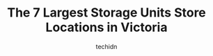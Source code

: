 ---
layout: ampstory
image: https://i0.wp.com/www.auto.or.id/wp-content/uploads/2023/06/westshore-u-lock-mini-storage-victoria-0-victoria-1686324157.jpeg?resize=640,853
author: techidn
featured: false
description: Victoria, British Columbia, Canada is a haven for Storage Units enthusiasts, boasting an impressive array of 7 top-notch establishments. Whether youre a seasoned connoisseur or simply curio
title: The 7 Largest Storage Units Store Locations in Victoria
cover:
   title: The 7 Largest Storage Units Store Locations in Victoria
   subtitle: AUTO.OR.ID
   background: https://www.auto.or.id/wp-content/uploads/2023/06/westshore-u-lock-mini-storage-victoria-0-victoria-1686324157.jpeg

pages: 
 - layout: thirds
   top: <h1>#1 U-Pak Storage</h1>
   bottom: "<p>Fantastic customer service.  Super helpful, set things up very efficiently.  Was selling my house, had packed up a pad to get rid of clutter.  After house sold, had them </p>"
   background: https://www.auto.or.id/wp-content/uploads/2023/06/westshore-u-lock-mini-storage-victoria-1-victoria-1686324159.jpeg
   backgroundblur: true
 - layout: thirds
   top: <h1>#2 WestShore U-Lock Mini Storage Victoria</h1>
   bottom: "<p>1621 Island Hwy, Victoria, BC V9B 1H9, Canada</p>"
   background: https://www.auto.or.id/wp-content/uploads/2023/06/westshore-u-lock-mini-storage-victoria-2-victoria-1686324159.jpeg
   cta:
      link: https://www.auto.or.id/the-7-largest-storage-units-store-locations-in-victoria/
      text: The 7 Largest Storage Units Store Locations in Victoria
 - layout: thirds
   top: <h1>#3 U-Haul Moving & Storage at Queens Ave</h1>
   bottom: "<p>644 Queens Ave, Victoria, BC V8T 1M1, Canada</p>"
   background: https://images.unsplash.com/photo-1636325778435-585ed877d753?ixlib=rb-4.0.3&ixid=MnwxMjA3fDB8MHxwaG90by1wYWdlfHx8fGVufDB8fHx8&auto=format&fit=crop&w=640&h=853&q=80
   cta:
      link: https://www.auto.or.id/the-7-largest-storage-units-store-locations-in-victoria/
      text: The 7 Largest Storage Units Store Locations in Victoria
 - layout: thirds
   top: <h1>#4 Stop and Store Victoria</h1>
   bottom: "<p>3950 Quadra St, Victoria, BC V8X 1J6, Canada</p>"
   background: https://images.unsplash.com/photo-1629935252276-2e9267f778a1?ixlib=rb-4.0.3&ixid=MnwxMjA3fDB8MHxwaG90by1wYWdlfHx8fGVufDB8fHx8&auto=format&fit=crop&w=640&h=853&q=80
   cta:
      link: https://www.auto.or.id/the-7-largest-storage-units-store-locations-in-victoria/
      text: The 7 Largest Storage Units Store Locations in Victoria
 - layout: thirds
   top: <h1>#5 Target Storage</h1>
   bottom: "<p>505 Tolmie Ln, Victoria, BC V8Z 1B8, Canada</p>"
   background: https://images.unsplash.com/photo-1639928846412-63b3f15c6f21?ixlib=rb-4.0.3&ixid=MnwxMjA3fDB8MHxwaG90by1wYWdlfHx8fGVufDB8fHx8&auto=format&fit=crop&w=640&h=853&q=80
   cta:
      link: https://www.auto.or.id/the-7-largest-storage-units-store-locations-in-victoria/
      text: The 7 Largest Storage Units Store Locations in Victoria
 - layout: thirds
   top: <h1>#6 Admirals Self Storage Inc</h1>
   bottom: "<p>36 Cooper Rd., Victoria, BC V9A 4K2, Canada</p>"
   background: https://images.unsplash.com/photo-1554708893-e11aa45b9bbf?ixlib=rb-4.0.3&ixid=MnwxMjA3fDB8MHxwaG90by1wYWdlfHx8fGVufDB8fHx8&auto=format&fit=crop&w=640&h=853&q=80
   cta:
      link: https://www.auto.or.id/the-7-largest-storage-units-store-locations-in-victoria/
      text: The 7 Largest Storage Units Store Locations in Victoria
 - layout: thirds
   top: <h1>#7 Bluebird Self Storage</h1>
   bottom: "<p>747 Princess Ave, Victoria, BC V8T 1K5, Canada</p>"
   background: https://images.unsplash.com/photo-1533690876270-13b7a3fa7a19?ixlib=rb-4.0.3&ixid=MnwxMjA3fDB8MHxwaG90by1wYWdlfHx8fGVufDB8fHx8&auto=format&fit=crop&w=640&h=853&q=80
   cta:
      link: https://www.auto.or.id/the-7-largest-storage-units-store-locations-in-victoria/
      text: The 7 Largest Storage Units Store Locations in Victoria
 - layout: thirds
   middle: Continue reading...
   background: https://images.unsplash.com/photo-1607892027477-34542018abc4?ixlib=rb-4.0.3&ixid=MnwxMjA3fDB8MHxwaG90by1wYWdlfHx8fGVufDB8fHx8&auto=format&fit=crop&w=640&h=853&q=80
   cta:
      link: https://www.auto.or.id/the-7-largest-storage-units-store-locations-in-victoria/
      text: The 7 Largest Storage Units Store Locations in Victoria

---
